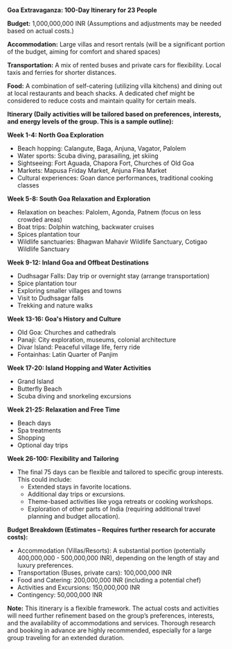 **Goa Extravaganza: 100-Day Itinerary for 23 People**

**Budget:** 1,000,000,000 INR (Assumptions and adjustments may be needed based on actual costs.)

**Accommodation:**  Large villas and resort rentals (will be a significant portion of the budget, aiming for comfort and shared spaces)


**Transportation:**  A mix of rented buses and private cars for flexibility. Local taxis and ferries for shorter distances.


**Food:** A combination of self-catering (utilizing villa kitchens) and dining out at local restaurants and beach shacks.  A dedicated chef might be considered to reduce costs and maintain quality for certain meals.



**Itinerary (Daily activities will be tailored based on preferences, interests, and energy levels of the group.  This is a sample outline):**


**Week 1-4: North Goa Exploration**

*   Beach hopping: Calangute, Baga, Anjuna, Vagator, Palolem
*   Water sports: Scuba diving, parasailing, jet skiing
*   Sightseeing: Fort Aguada, Chapora Fort, Churches of Old Goa
*   Markets: Mapusa Friday Market, Anjuna Flea Market
*   Cultural experiences: Goan dance performances, traditional cooking classes


**Week 5-8: South Goa Relaxation and Exploration**

*   Relaxation on beaches: Palolem, Agonda, Patnem (focus on less crowded areas)
*   Boat trips: Dolphin watching, backwater cruises
*   Spices plantation tour
*   Wildlife sanctuaries: Bhagwan Mahavir Wildlife Sanctuary, Cotigao Wildlife Sanctuary


**Week 9-12: Inland Goa and Offbeat Destinations**

*   Dudhsagar Falls: Day trip or overnight stay (arrange transportation)
*   Spice plantation tour
*   Exploring smaller villages and towns
*   Visit to Dudhsagar falls
*   Trekking and nature walks


**Week 13-16:  Goa's History and Culture**

*   Old Goa: Churches and cathedrals
*   Panaji: City exploration, museums, colonial architecture
*   Divar Island: Peaceful village life, ferry ride
*   Fontainhas: Latin Quarter of Panjim


**Week 17-20:  Island Hopping and Water Activities**

*   Grand Island
*   Butterfly Beach
*   Scuba diving and snorkeling excursions

**Week 21-25: Relaxation and Free Time**

*   Beach days
*   Spa treatments
*   Shopping
*   Optional day trips


**Week 26-100:  Flexibility and Tailoring**

*   The final 75 days can be flexible and tailored to specific group interests. This could include:
    *   Extended stays in favorite locations.
    *   Additional day trips or excursions.
    *   Theme-based activities like yoga retreats or cooking workshops.
    *   Exploration of other parts of India (requiring additional travel planning and budget allocation).


**Budget Breakdown (Estimates – Requires further research for accurate costs):**


*   Accommodation (Villas/Resorts):  A substantial portion (potentially 400,000,000 - 500,000,000 INR), depending on the length of stay and luxury preferences.
*   Transportation (Buses, private cars): 100,000,000 INR
*   Food and Catering: 200,000,000 INR (including a potential chef)
*   Activities and Excursions: 150,000,000 INR
*   Contingency: 50,000,000 INR


**Note:** This itinerary is a flexible framework.  The actual costs and activities will need further refinement based on the group’s preferences, interests, and the availability of accommodations and services.  Thorough research and booking in advance are highly recommended, especially for a large group traveling for an extended duration.